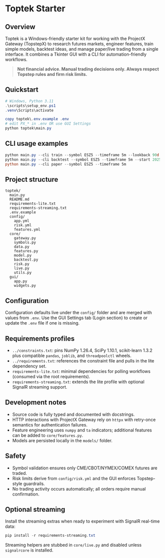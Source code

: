 # Toptek Starter

## Overview

Toptek is a Windows-friendly starter kit for working with the ProjectX Gateway (TopstepX) to research futures markets, engineer features, train simple models, backtest ideas, and manage paper/live trading from a single interface. It combines a Tkinter GUI with a CLI for automation-friendly workflows.

> **Not financial advice. Manual trading decisions only. Always respect Topstep rules and firm risk limits.**

## Quickstart

```powershell
# Windows, Python 3.11
.\scripts\setup_env.ps1
.venv\Scripts\activate

copy toptek\.env.example .env
# edit PX_* in .env OR use GUI Settings
python toptek\main.py
```

## CLI usage examples

```powershell
python main.py --cli train --symbol ESZ5 --timeframe 5m --lookback 90d
python main.py --cli backtest --symbol ESZ5 --timeframe 5m --start 2025-01-01
python main.py --cli paper --symbol ESZ5 --timeframe 5m
```

## Project structure

```
toptek/
  main.py
  README.md
  requirements-lite.txt
  requirements-streaming.txt
  .env.example
  config/
    app.yml
    risk.yml
    features.yml
  core/
    gateway.py
    symbols.py
    data.py
    features.py
    model.py
    backtest.py
    risk.py
    live.py
    utils.py
  gui/
    app.py
    widgets.py
```

## Configuration

Configuration defaults live under the `config/` folder and are merged with values from `.env`. Use the GUI Settings tab (Login section) to create or update the `.env` file if one is missing.

## Requirements profiles

- `../constraints.txt`: pins NumPy 1.26.4, SciPy 1.10.1, scikit-learn 1.3.2 plus compatible `pandas`, `joblib`, and `threadpoolctl` wheels.
- `../requirements.txt`: references the constraint file and pulls in the lite dependency set.
- `requirements-lite.txt`: minimal dependencies for polling workflows (consumed via the root requirements).
- `requirements-streaming.txt`: extends the lite profile with optional SignalR streaming support.

## Development notes

- Source code is fully typed and documented with docstrings.
- HTTP interactions with ProjectX Gateway rely on `httpx` with retry-once semantics for authentication failures.
- Feature engineering uses `numpy` and `ta` indicators; additional features can be added to `core/features.py`.
- Models are persisted locally in the `models/` folder.

## Safety

- Symbol validation ensures only CME/CBOT/NYMEX/COMEX futures are traded.
- Risk limits derive from `config/risk.yml` and the GUI enforces Topstep-style guardrails.
- No trading activity occurs automatically; all orders require manual confirmation.

## Optional streaming

Install the streaming extras when ready to experiment with SignalR real-time data:

```powershell
pip install -r requirements-streaming.txt
```

Streaming helpers are stubbed in `core/live.py` and disabled unless `signalrcore` is installed.

